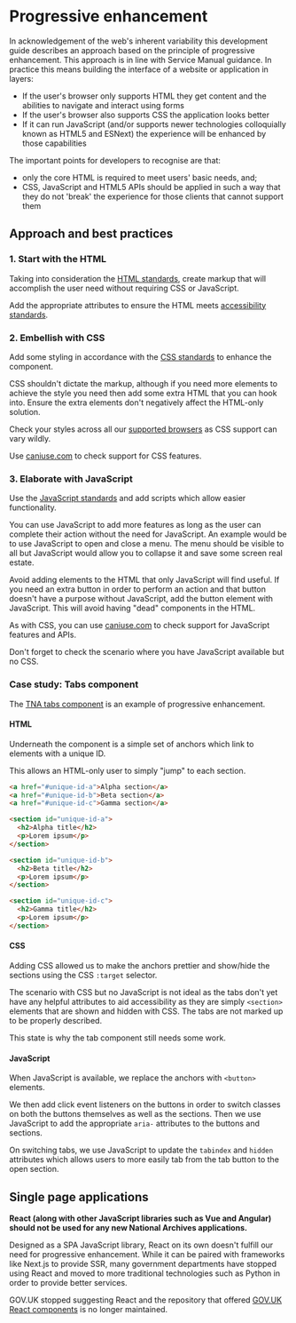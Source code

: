 # Progressive enhancement

In acknowledgement of the web's inherent variability this development guide describes an approach based on the principle of progressive enhancement. This approach is in line with Service Manual guidance. In practice this means building the interface of a website or application in layers:

- If the user's browser only supports HTML they get content and the abilities to navigate and interact using forms
- If the user's browser also supports CSS the application looks better
- If it can run JavaScript (and/or supports newer technologies colloquially known as HTML5 and ESNext) the experience will be enhanced by those capabilities

The important points for developers to recognise are that:

- only the core HTML is required to meet users' basic needs, and;
- CSS, JavaScript and HTML5 APIs should be applied in such a way that they do not 'break' the experience for those clients that cannot support them

## Approach and best practices

### 1. Start with the HTML

Taking into consideration the [HTML standards](../../technology/html/), create markup that will accomplish the user need without requiring CSS or JavaScript.

Add the appropriate attributes to ensure the HTML meets [accessibility standards](../accessibility).

### 2. Embellish with CSS

Add some styling in accordance with the [CSS standards](../../technology/css/) to enhance the component.

CSS shouldn't dictate the markup, although if you need more elements to achieve the style you need then add some extra HTML that you can hook into. Ensure the extra elements don't negatively affect the HTML-only solution.

Check your styles across all our [supported browsers](../browser-support/) as CSS support can vary wildly.

Use [caniuse.com](https://caniuse.com/) to check support for CSS features.

### 3. Elaborate with JavaScript

Use the [JavaScript standards](../../technology/javascript/) and add scripts which allow easier functionality.

You can use JavaScript to add more features as long as the user can complete their action without the need for JavaScript. An example would be to use JavaScript to open and close a menu. The menu should be visible to all but JavaScript would allow you to collapse it and save some screen real estate.

Avoid adding elements to the HTML that only JavaScript will find useful. If you need an extra button in order to perform an action and that button doesn't have a purpose without JavaScript, add the button element with JavaScript. This will avoid having "dead" components in the HTML.

As with CSS, you can use [caniuse.com](https://caniuse.com/) to check support for JavaScript features and APIs.

Don't forget to check the scenario where you have JavaScript available but no CSS.

### Case study: Tabs component

The [TNA tabs component](https://nationalarchives.github.io/tna-frontend/?path=/docs/components-tabs--docs) is an example of progressive enhancement.

#### HTML

Underneath the component is a simple set of anchors which link to elements with a unique ID.

This allows an HTML-only user to simply "jump" to each section.

```html
<a href="#unique-id-a">Alpha section</a>
<a href="#unique-id-b">Beta section</a>
<a href="#unique-id-c">Gamma section</a>

<section id="unique-id-a">
  <h2>Alpha title</h2>
  <p>Lorem ipsum</p>
</section>

<section id="unique-id-b">
  <h2>Beta title</h2>
  <p>Lorem ipsum</p>
</section>

<section id="unique-id-c">
  <h2>Gamma title</h2>
  <p>Lorem ipsum</p>
</section>
```

#### CSS

Adding CSS allowed us to make the anchors prettier and show/hide the sections using the CSS `:target` selector.

The scenario with CSS but no JavaScript is not ideal as the tabs don't yet have any helpful attributes to aid accessibility as they are simply `<section>` elements that are shown and hidden with CSS. The tabs are not marked up to be properly described.

This state is why the tab component still needs some work.

#### JavaScript

When JavaScript is available, we replace the anchors with `<button>` elements.

We then add click event listeners on the buttons in order to switch classes on both the buttons themselves as well as the sections. Then we use JavaScript to add the appropriate `aria-` attributes to the buttons and sections.

On switching tabs, we use JavaScript to update the `tabindex` and `hidden` attributes which allows users to more easily tab from the tab button to the open section.

## Single page applications

**React (along with other JavaScript libraries such as Vue and Angular) should not be used for any new National Archives applications.**

Designed as a SPA JavaScript library, React on its own doesn't fulfill our need for progressive enhancement. While it can be paired with frameworks like Next.js to provide SSR, many government departments have stopped using React and moved to more traditional technologies such as Python in order to provide better services.

GOV.UK stopped suggesting React and the repository that offered [GOV.UK React components](https://github.com/surevine/govuk-react-jsx) is no longer maintained.
